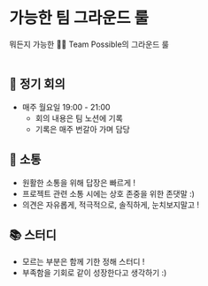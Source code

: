 # 가능한 팀 그라운드 룰

뭐든지 가능한 💪🏻 Team Possible의 그라운드 룰
</br>
</br>

<h2>💬 정기 회의 </h2>

- 매주 월요일 19:00 - 21:00
  - 회의 내용은 팀 노션에 기록
  - 기록은 매주 번갈아 가며 담당

<h2>📱 소통</h2>

- 원활한 소통을 위해 답장은 빠르게 !
- 프로젝트 관련 소통 시에는 상호 존중을 위한 존댓말 :)
- 의견은 자유롭게, 적극적으로, 솔직하게, 눈치보지말고 !

<h2>📚 스터디</h2>

- 모르는 부분은 함께 기한 정해 스터디 !
- 부족함을 기회로 같이 성장한다고 생각하기 :)
